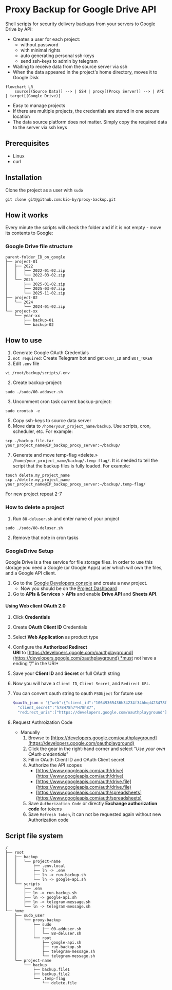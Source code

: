 # Proxy Backup for Google Drive API

Shell scripts for security delivery backups from your servers to Google Drive by API:

- Creates a user for each project:
  - without password
  - with minimal rights
  - auto generating personal ssh-keys
  - send ssh-keys to admin by telegram
- Waiting to receive data from the source server via ssh
- When the data appeared in the project's home directory, moves it to Google Disk

```mermaid
flowchart LR
    source[(Source Data)] --> | SSH | proxy[(Proxy Server)] --> | API | target[(Google Drive)]
```

- Easy to manage projects
- If there are multiple projects, the credentials are stored in one secure location
- The data source platform does not matter. Simply copy the required data to the server via ssh keys

## Prerequisites

- Linux
- curl

## Installation

Clone the project as a user with `sudo`

```
git clone git@github.com:kio-by/proxy-backup.git
```

## How it works

Every minute the scripts will check the folder and if it is not empty - move its contents to Google:

### Google Drive file structure

```
parent-folder_ID_on_google
├── project-01
│   ├── 2022
│   │   ├── 2022-01-02.zip
│   │   └── 2022-03-02.zip
│   └── 2025
│       ├── 2025-01-02.zip
│       ├── 2025-03-07.zip
│       └── 2025-11-02.zip
├── project-02
│   └── 2024
│       └── 2024-01-02.zip
└── project-xx
    └── year-xx
        ├── backup-01
        └── backup-02
```

## How to use

1. Generate Google OAuth Credentials
2. `not required`: Create Telegram bot and get `CHAT_ID` and `BOT_TOKEN`
3. Edit `.env` file

```
vi /root/backup/scripts/.env
```

2. Create backup-project:

```
sudo ./sudo/00-adduser.sh
```

3. Uncomment cron task current backup-project:

```
sudo crontab -e
```

5. Copy ssh-keys to source data server
6. Move data to `/home/your_project_name/backup`. Use scripts, cron, scheduler, etc. For example:

```
scp ./backup-file.tar your_project_name@IP_backup_proxy_server:~/backup/
```

7. Generate and move temp-flag «delete.» `/home/your_project_name/backup/.temp-flag/`. It is needed to tell the script that the backup files is fully loaded. For example:

```
touch delete.my_project_name
scp ./delete.my_project_name your_project_name@IP_backup_proxy_server:~/backup/.temp-flag/
```

For new project repeat 2-7

### How to delete a project

1. Run `88-deluser.sh` and enter name of your project

```
sudo ./sudo/88-deluser.sh
```

2. Remove that note in cron tasks

### GoogleDrive Setup

Google Drive is a free service for file storage files. In order to use this storage you need a Google (or Google Apps) user which will own the files, and a Google API client.

1. Go to the [Google Developers console](https://console.developers.google.com/project) and create a new project.
   - Now you should be on the [Project Dashboard](https://console.cloud.google.com/home/dashboard)
2. Go to **APIs & Services** > **APIs** and enable **Drive API** and **Sheets API**.

#### Using Web client OAuth 2.0

1. Click **Credentials**

2. Create **OAuth Client ID** Credentials

3. Select **Web Application** as product type

4. Configure the **Authorized Redirect URI** to [https://developers.google.com/oauthplayground](https://developers.google.com/oauthplayground) *must not have a ending “/” in the URI*

5. Save your **Client ID** and **Secret** or full OAuth string

6. Now you will have a `Client ID`, `Client Secret`, and `Redirect URL`.

7. You can convert oauth string to oauth `PSObject` for future use

   ```powershell
   $oauth_json = '{"web":{"client_id":"10649365436h34234f34hhqd423478fsdfdo.apps.googleusercontent.com",
     "client_secret":"h78H78h7*H78h87",
     "redirect_uris":["https://developers.google.com/oauthplayground"]}}' | ConvertFrom-Json
   ```

8. Request Authroization Code
   - Manually
     1. Browse to [https://developers.google.com/oauthplayground](https://developers.google.com/oauthplayground)
     2. Click the gear in the right-hand corner and select “_Use your own OAuth credentials_"
     3. Fill in OAuth Client ID and OAuth Client secret
     4. Authorize the API scopes
        - [https://www.googleapis.com/auth/drive](https://www.googleapis.com/auth/drive)
        - [https://www.googleapis.com/auth/drive.file](https://www.googleapis.com/auth/drive.file)
        - [https://www.googleapis.com/auth/spreadsheets](https://www.googleapis.com/auth/spreadsheets)
     5. Save `Authorization Code` or directly **Exchange authorization code** for tokens
     6. Save `Refresh token`, it can not be requested again without new Authorization code

## Script file system

```
/
├── root
│   ├── backup
│   │   └── project-name
│   │       ├── .env.local
│   │       ├── ln -> .env
│   │       ├── ln -> run-backup.sh
│   │       └── ln -> google-api.sh
│   └── scripts
│       ├── .env
│       ├── ln -> run-backup.sh
│       ├── ln -> google-api.sh
│       ├── ln -> telegram-message.sh
│       └── ln -> telegram-message.sh
└── home
    ├── sudo_user
    │   └── proxy-backup
    │       ├── sudo
    │       │   ├── 00-adduser.sh
    │       │   └── 88-deluser.sh
    │       └── root
    │           ├── google-api.sh
    │           ├── run-backup.sh
    │           ├── telegram-message.sh
    │           └── telegram-message.sh
    └── project-name
        └── backup
            ├── backup.file1
            ├── backup.file2
            └── .temp-flag
                └── delete.file
```
